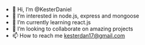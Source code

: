 - 👋 Hi, I’m @KesterDaniel
- 👀 I’m interested in node.js, express and mongoose
- 🌱 I’m currently learning react.js
- 💞️ I’m looking to collaborate on amazing projects
- 📫 How to reach me kesterdan17@gmail.com

<!---
KesterDaniel/KesterDaniel is a ✨ special ✨ repository because its `README.md` (this file) appears on your GitHub profile.
You can click the Preview link to take a look at your changes.
--->
